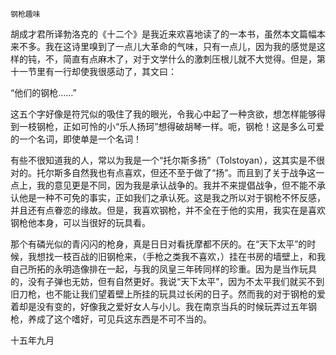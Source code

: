     钢枪趣味 

   胡成才君所译勃洛克的《十二个》是我近来欢喜地读了的一本书，虽然本文篇幅本来不多。我在这诗里嗅到了一点儿大革命的气味，只有一点儿，因为我的感觉是这样的钝，不，简直有点麻木了，对于文学什么的激刺压根儿就不大觉得。但是，第十一节里有一行却使我很感动了，其文曰：

   “他们的钢枪……”

   这五个字好像是符咒似的吸住了我的眼光，令我心中起了一种贪欲，想怎样能够得到一枝钢枪，正如可怜的小“乐人扬珂”想得破胡琴一样。呃，钢枪！这是多么可爱的一个名词，即使单是一个名词！

   有些不很知道我的人，常以为我是一个“托尔斯多扬”（Tolstoyan），这其实是不很对的。托尔斯多自然我也有点喜欢，但还不至于做了“扬”。而且到了关于战争这一点上，我的意见更是不同，因为我是承认战争的。我并不来提倡战争，但不能不承认他是一种不可免的事实，正如我们之承认死。这是我之所以对于钢枪不怀反感，并且还有点眷恋的缘故。但是，我喜欢钢枪，并不全在于他的实用，我实在是喜欢钢枪他本身，可以当很好的玩具看。

   那个有磷光似的青闪闪的枪身，真是日日对看抚摩都不厌的。在“天下太平”的时候，我想找一枝百战的旧钢枪来，（手枪之类我不喜欢，）挂在书房的墙壁上，和我自己所拓的永明造像排在一起，与我的凤皇三年砖同样的珍重。因为是当作玩具的，没有子弹也无妨，但有自然更好。我说“天下太平”，因为不太平我们就买不到旧刀枪，也不能让我们望着壁上所挂的玩具过长闲的日子。然而我的对于钢枪的爱着却是没有变的，好像我之爱好女人与小儿。我在南京当兵的时候玩弄过五年钢枪，养成了这个嗜好，可见兵这东西是不可不当的。

   十五年九月

